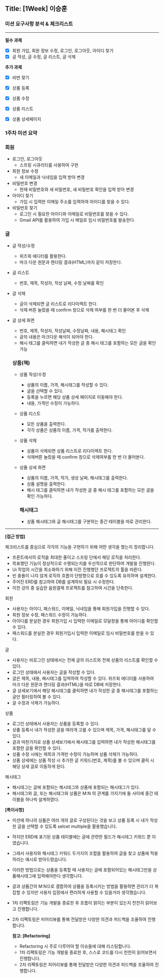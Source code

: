 ## Title: [1Week] 이승훈

### 미션 요구사항 분석 & 체크리스트

---
**필수 과제**

- [x]  회원 가입, 회원 정보 수정, 로그인, 로그아웃, 아이디 찾기
- [x]  글 작성, 글 수정, 글 리스트, 글 삭제

**추가 과제**

- [x]  비번 찾기
- [x]  상품 등록
- [x]  상품 수정
- [x]  상품 리스트
- [x]  상품 상세페이지


### 1주차 미션 요약
### 회원

- 로그인, 로그아웃
  - 스프링 시큐리티를 사용하여 구현
- 회원 정보 수정
  - 새 이메일과 닉네임을 입력 받아 변경
- 비밀번호 변경
  - 현재 비밀번호와 새 비밀번호, 새 비밀번호 확인을 입력 받아 변경
- 아이디 찾기
  - 가입 시 입력한 이메일 주소를 입력하여 아이디를 찾을 수 있다.
- 비밀번호 찾기
  - 로그인 시 필요한 아이디와 이메일로 비밀번호를 찾을 수 있다.
  - Gmail API를 활용하여 가입 시 메일로 임시 비밀번호를 발송한다.

### 글

- 글 작성/수정
  - 위즈윅 에디터를 활용한다.
  - 마크 다운 원문과 렌더링 결과(HTML)까지 같이 저장한다.
- 글 리스트
  - 번호, 제목, 작성자, 작성 날짜, 수정 날짜를 확인
- 글 삭제
  - 글이 삭제되면 글 리스트로 리다이렉트 한다.
  - 삭제 버튼 눌렀을 때 confirm 창으로 삭제 여부를 한 번 더 물어본 후 삭제
- 글 상세 화면
  - 번호, 제목, 작성자, 작성날짜, 수정날짜, 내용, 해시태그 확인
  - 글의 내용은 마크다운 해석이 되어야 한다.
  - 해시 태그를 클릭하면 내가 작성한 글 중 해시 태그를 포함하는 모든 글을 확인 가능

  ### **상품(책)**

  - 상품 작성/수정
    - 상품의 이름, 가격, 해시태그를 작성할 수 있다.
    - 글을 선택할 수 있다.
    - 등록을 누르면 해당 상품 상세 페이지로 이동해야 한다.
    - 내용, 가격만 수정이 가능하다.
  - 상품 리스트
    - 모든 상품을 출력한다.
    - 각각 상품은 상품의 이름, 가격, 작가를 출력한다.
  - 상품 삭제
    - 상품이 삭제되면 상품 리스트로 리다이렉트 한다.
    - 삭제버튼 눌렀을 때 confirm 창으로 삭제여부를 한 번 더 물어본다.
  - 상품 상세 화면
    - 상품의 이름, 가격, 작가, 생성 날짜, 해시태그를 출력한다.
    - 상품 설명을 출력한다.
    - 해시 태그를 클릭하면 내가 작성한 글 중 해시 태그를 포함하는 모든 글을 확인 가능하다.

    ### **해시태그**

    - 상품 해시태그와 글 해시태그를 구분하는 중간 테이블을 따로 관리한다.

---

**[접근 방법]**

체크리스트를 중심으로 각각의 기능을 구현하기 위해 어떤 생각을 했는지 정리합니다.

 
- 프론트에서의 로직을 최대한 줄이고 스프링 단에서 해당 로직을 처리한다.
- 목표했던 기능이 정상적으로 수행되는지를 우선적으로 판단하여 개발을 진행한다.
- Ui 작업의 시간을 최소화하기 위해 이전 진행했던 프로젝트의 툴을 따른다.
- 빈 충돌이 나지 않게 로직의 흐름이 단방향으로 흐를 수 있도록 유의하며 설계한다.
- 주어진 ERD를 참고하여 DB를 설계하되 필요 시 수정한다.
- 이전 강의 중 실습한 음원결제 프로젝트를 참고하여 시간을 단축한다.

회원
- 사용자는 아이디, 패스워드, 이메일, 닉네임을 통해 회원가입을 진행할 수 있다.
- 회원 정보 수정, 패스워드 수정이 가능하다.
- 아이디를 분실한 경우 회원가입 시 입력한 이메일로 모달창을 통해 아이디를 확인할 수 있다. 
- 패스워드를 분실한 경우 회원가입시 입력한 이메일로 임시 비밀번호를 받을 수 있다.

글
- 사용자는 비로그인 상태에서는 전체 글의 리스트와 전체 상품의 리스트를 확인할 수 있다.
- 로그인 상태에서 사용자는 글을 작성할 수 있다. 
- 글은 제목, 내용, 해시태그를 입력하여 작성할 수 있다. 위즈윅 에디터를 사용하여 마크 다운 원문과 렌더링 결과(HTML)을 따로 DB에 저장한다.
- 글 상세보기에서 해당 해시태그를 클릭하면 내가 작성한 글 중 해시태그를 포함하는 글만 필터링하여 볼 수 있다.
- 글 수정과 삭제가 가능하다.

상품
- 로그인 상태에서 사용자는 상품을 등록할 수 있다.
- 상품 등록시 내가 작성한 글을 여러개 고를 수 있으며 제목, 가격, 해시태그를 달 수 있다.
- 글과 마찬가지로 상품 상세보기에서 해시태그를 입력하면 내가 작성한 해시태그를 포함한 글을 확인할 수 있다.
- 상품 수정 시에는 제목과 가격만 수정이 가능하며 상품 삭제가 가능하다.
- 상품 상세에는 상품 작성 시 추가한 글 키워드(번호, 제목)를 볼 수 있으며 클릭 시 해당 상세 글로 이동하게 된다.

해시태그
- 해시태그는 글에 포함되는 해시태그와 상품에 포함되는 해시태그가 있다.
- 해시태그와 글, 또는 해시태그와 상품은 M:N 의 관계를 가지기에 둘 사이에 중간 테이블을 하나씩 설계하였다.

**[특이사항]**
- 미션에 하나의 상품은 여러 개의 글로 구성된다는 것을 보고 상품 등록 시 내가 작성한 글을 선택할 수 있도록 selcet multiple을 활용했습니다.
- 하지만 ERD에 표기된 상품 테이블에는 글에 관련한 필드가 해시태그 키워드 뿐 이였습니다.
- 그래서 사용자와 해시태그 키워드 두가지의 조합을 활용하여 글을 찾고 상품에 적용하라는 예시로 받아드렸습니다.
- 이러한 방법으로는 상품을 등록할 때 사용자는 글에 포함되어있는 해시태그만을 상품해시태그에 입력해야한다 생각합니다.
- 글과 상품간의 M:N으로 결합하여 상품을 등록시키는 방법을 활용하면 관리가 더 복잡할 수 있지만 사용자 입장에서 편리하게 사용할 수 있을거라 생각했습니다.

- 1차 리팩토링은 기능 개발을 종료한 후 흐름이 얽히는 부분이 있는지 천천히 읽어보고 진행합니다.
- 2차 리팩토링은 피어리뷰를 통해 전달받은 다양한 의견과 피드백을 조율하여 진행합니다.

  **참고: [Refactoring]**

    - Refactoring 시 주로 다루어야 할 이슈들에 대해 리스팅합니다.
    - 1차 리팩토링은 기능 개발을 종료한 후, 스스로 코드를 다시 천천히 읽어보면서 진행합니다.
    - 2차 리팩토링은 피어리뷰를 통해 전달받은 다양한 의견과 피드백을 조율하여 진행합니다.